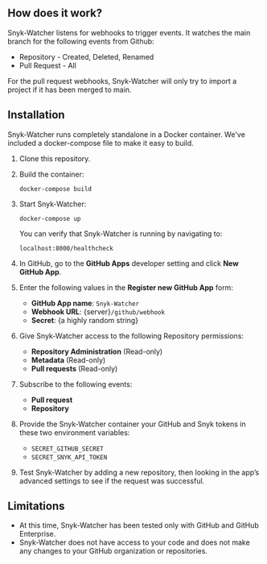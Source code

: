 ## How does it work?

Snyk-Watcher listens for webhooks to trigger events. It watches the main branch for the following events from Github:

* Repository - Created, Deleted, Renamed
* Pull Request - All

For the pull request webhooks, Snyk-Watcher will only try to import a project if it has been merged to main.

## Installation

Snyk-Watcher runs completely standalone in a Docker container. We've included a docker-compose file to make it easy to build.

1. Clone this repository.

1. Build the container:

   `docker-compose build`

1. Start Snyk-Watcher:

   `docker-compose up`

   You can verify that Snyk-Watcher is running by navigating to:

   `localhost:8000/healthcheck`

1. In GitHub, go to the **GitHub Apps** developer setting and click **New GitHub App**.

1. Enter the following values in the **Register new GitHub App** form:

   * **GitHub App name**: `Snyk-Watcher`
   * **Webhook URL**: {server}`/github/webhook`
   * **Secret**: {a highly random string}

1. Give Snyk-Watcher access to the following Repository permissions:

   * **Repository Administration** (Read-only)
   * **Metadata** (Read-only)
   * **Pull requests** (Read-only)

1. Subscribe to the following events:

	* **Pull request**
	* **Repository**

1. Provide the Snyk-Watcher container your GitHub and Snyk tokens in these two environment variables:

   * `SECRET_GITHUB_SECRET`
   * `SECRET_SNYK_API_TOKEN`

1. Test Snyk-Watcher by adding a new repository, then looking in the app’s advanced settings to see if the request was successful.
    

## Limitations

* At this time, Snyk-Watcher has been tested only with GitHub and GitHub Enterprise.
* Snyk-Watcher does not have access to your code and does not make any changes to your GitHub organization or repositories.
